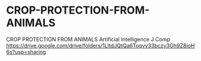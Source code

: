 # CROP-PROTECTION-FROM-ANIMALS
CROP PROTECTION FROM ANIMALS     Artificial Intelligence J Comp
https://drive.google.com/drive/folders/1LItdJQtQa6Toqvy33bczy3Gh9Z8ioH6s?usp=sharing

